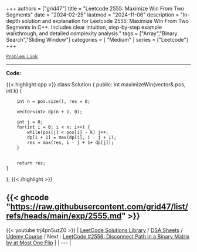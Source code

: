 
+++
authors = ["grid47"]
title = "Leetcode 2555: Maximize Win From Two Segments"
date = "2024-02-25"
lastmod = "2024-11-06"
description = "In-depth solution and explanation for Leetcode 2555: Maximize Win From Two Segments in C++. Includes clear intuition, step-by-step example walkthrough, and detailed complexity analysis."
tags = ["Array","Binary Search","Sliding Window"]
categories = [
    "Medium"
]
series = ["Leetcode"]
+++



[`Problem Link`](https://leetcode.com/problems/maximize-win-from-two-segments/description/)

---
**Code:**

{{< highlight cpp >}}
class Solution {
public:
    int maximizeWin(vector<int>& pos, int k) {
        
        int n = pos.size(), res = 0;
        
        vector<int> dp(n + 1, 0);
        
        int j = 0;
        for(int i = 0; i < n; i++) {
            while(pos[j] < pos[i] - k) j++;
            dp[i + 1] = max(dp[i], i - j + 1);
            res = max(res, i - j + 1+ dp[j]);
        }
        
        
        return res;
    }
};
{{< /highlight >}}

{{< ghcode "https://raw.githubusercontent.com/grid47/list/refs/heads/main/exp/2555.md" >}}
---
{{< youtube trj4pn5uzZ0 >}}
| [LeetCode Solutions Library](https://grid47.xyz/leetcode/) / [DSA Sheets](https://grid47.xyz/sheets/) / [Udemy Course](https://grid47.xyz/courses/) / Next : [LeetCode #2556: Disconnect Path in a Binary Matrix by at Most One Flip](https://grid47.xyz/posts/leetcode-2556-disconnect-path-in-a-binary-matrix-by-at-most-one-flip-solution/) |
| --- |
